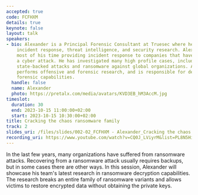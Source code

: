 ```yaml
---
accepted: true
code: FCFHXM
details: true
keynote: false
layout: talk
speakers:
- bio: Alexander is a Principal Forensic Consultant at Truesec where he focuses on
    incident response, threat intelligence, and security research. Alexander spends
    most of his time providing incident response to companies that have suffered from
    a cyber attack. He has investigated many high profile cases, including nation
    state-backed attacks and ransomware against global organizations. Alexander also
    performs offensive and forensic research, and is responsible for developing Truesec's
    forensic capabilities.
  handle: false
  name: Alexander
  photo: https://pretalx.com/media/avatars/KVD3EB_hM3AccM.jpg
timeslot:
  duration: 30
  end: 2023-10-15 11:00:00+02:00
  start: 2023-10-15 10:30:00+02:00
title: Cracking the chaos ransomware family
track: 2
slides_uri: /files/slides/002-02_FCFHXM - Alexander_Cracking the chaos ransomware family.pdf
recording_uri: https://www.youtube.com/watch?v=CQ0J_LViyrM&list=PL8N5HiRDvZ-dVdLNXf6kC3WDi8AWBS27g&index=13
---
```


In the last few years, many organizations have suffered from ransomware attacks.
Recovering from a ransomware attack usually requires backups, but in some cases there are other ways.
In this session, Alexander will showcase his team's latest research in ransomware decryption capabilities.
The research breaks an entire family of ransomware variants and allows victims to restore encrypted data without obtaining the private keys.